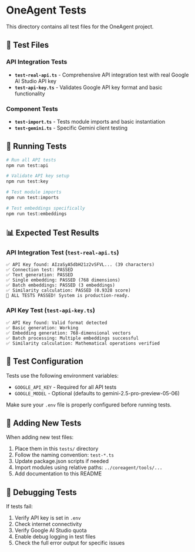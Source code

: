 # OneAgent Tests

This directory contains all test files for the OneAgent project.

## 🧪 Test Files

### API Integration Tests
- **`test-real-api.ts`** - Comprehensive API integration test with real Google AI Studio API key
- **`test-api-key.ts`** - Validates Google API key format and basic functionality

### Component Tests  
- **`test-import.ts`** - Tests module imports and basic instantiation
- **`test-gemini.ts`** - Specific Gemini client testing

## 🚀 Running Tests

```bash
# Run all API tests
npm run test:api

# Validate API key setup
npm run test:key  

# Test module imports
npm run test:imports

# Test embeddings specifically
npm run test:embeddings
```

## 📊 Expected Test Results

### API Integration Test (`test-real-api.ts`)
```
✅ API Key found: AIzaSyA5dbH21z2vSFVL... (39 characters)
✅ Connection test: PASSED
✅ Text generation: PASSED  
✅ Single embedding: PASSED (768 dimensions)
✅ Batch embeddings: PASSED (3 embeddings)
✅ Similarity calculation: PASSED (0.9328 score)
🎉 ALL TESTS PASSED! System is production-ready.
```

### API Key Test (`test-api-key.ts`)  
```
✅ API Key found: Valid format detected
✅ Basic generation: Working
✅ Embedding generation: 768-dimensional vectors  
✅ Batch processing: Multiple embeddings successful
✅ Similarity calculation: Mathematical operations verified
```

## 🔧 Test Configuration

Tests use the following environment variables:
- `GOOGLE_API_KEY` - Required for all API tests
- `GOOGLE_MODEL` - Optional (defaults to gemini-2.5-pro-preview-05-06)

Make sure your `.env` file is properly configured before running tests.

## 📝 Adding New Tests

When adding new test files:
1. Place them in this `tests/` directory
2. Follow the naming convention: `test-*.ts`
3. Update package.json scripts if needed
4. Import modules using relative paths: `../coreagent/tools/...`
5. Add documentation to this README

## 🐛 Debugging Tests

If tests fail:
1. Verify API key is set in `.env`
2. Check internet connectivity
3. Verify Google AI Studio quota
4. Enable debug logging in test files
5. Check the full error output for specific issues
